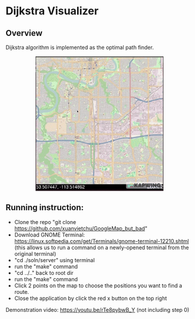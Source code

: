 # Dijkstra Visualizer

## Overview
Dijkstra algorithm is implemented as the optimal path finder.

<p align="center">
  <img src="assets/demontration.gif" alt="animated" />
</p>

## Running instruction:
- Clone the repo "git clone https://github.com/xuanvietchu/GoogleMap_but_bad"
- Download GNOME Terminal: https://linux.softpedia.com/get/Terminals/gnome-terminal-12210.shtml (this allows us to run a command on a newly-opened terminal from the original terminal)
- "cd ./soln/server" using terminal
- run the "make" command
- "cd ../.." back to root dir
- run the "make" command
- Click 2 points on the map to choose the positions you want to find a route.
- Close the application by click the red x button on the top right

Demonstration video: https://youtu.be/rTe8pybwB_Y (not including step 0)
